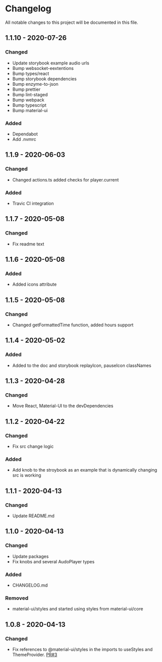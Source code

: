 # Changelog

All notable changes to this project will be documented in this file.

## 1.1.10 - 2020-07-26

### Changed

- Update storybook example audio urls
- Bump websocket-eextentions
- Bump types/react
- Bump storybook dependencies
- Bump enzyme-to-json
- Bump prettier
- Bump lint-staged
- Bump webpack
- Bump typescript
- Bump material-ui

### Added

- Dependabot
- Add .nvmrc

## 1.1.9 - 2020-06-03

### Changed

- Changed actions.ts added checks for player.current

### Added

- Travic CI integration

## 1.1.7 - 2020-05-08

### Changed

- Fix readme text

## 1.1.6 - 2020-05-08

### Added

- Added icons attribute

## 1.1.5 - 2020-05-08

### Changed

- Changed getFormattedTime function, added hours support

## 1.1.4 - 2020-05-02

### Added

- Added to the doc and storybook replayIcon, pauseIcon classNames

## 1.1.3 - 2020-04-28

### Changed

- Move React, Material-UI to the devDependencies

## 1.1.2 - 2020-04-22

### Changed

- Fix src change logic

### Added

- Add knob to the stroybook as an example that is dynamically changing src is working

## 1.1.1 - 2020-04-13

### Changed

- Update README.md

## 1.1.0 - 2020-04-13

### Changed

- Update packages
- Fix knobs and several AudoPlayer types

### Added

- CHANGELOG.md

### Removed

- material-ui/styles and started using styles from material-ui/core

## 1.0.8 - 2020-04-13

### Changed

- Fix references to @material-ui/styles in the imports to useStyles and ThemeProvider. [PR#3](https://github.com/Werter12/material-ui-audio-player/pull/3)
